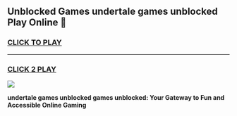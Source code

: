 
## Unblocked Games undertale games unblocked Play Online 👋
<h3>
<a href="https://news.freeplayer.one?title=undertale_games_unblocked&ref=17F">CLICK TO PLAY</a></h3>
<hr>

<h3>
<a href="https://news.freeplayer.one?title=undertale_games_unblocked&ref=17F">CLICK 2 PLAY</a>
  
</h3>

<a href="https://news.freeplayer.one?title=undertale_games_unblocked&ref=17F/"><img src="https://clearcache.store/games.png"></a>


**undertale games unblocked games unblocked: Your Gateway to Fun and Accessible Online Gaming**
